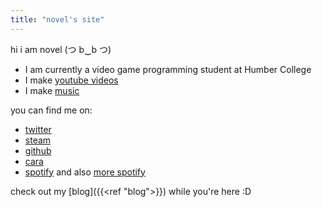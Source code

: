 ```yaml
---
title: "novel's site"
---
```

hi i am novel (つ b‿b つ)
* I am currently a video game programming student at Humber College
* I make [youtube videos](https://www.youtube.com/@mrabiry/videos)
* I make [music](https://www.youtube.com/watch?v=YFbU_HwXf7M&ab_channel=NovelAlex)

you can find me on:
* [twitter](https://twitter.com/NovelAlexicus)
* [steam](https://steamcommunity.com/id/mrabiry/)
* [github](https://github.com/novelalex)
* [cara](https://cara.app/novelicus/all)
* [spotify](https://open.spotify.com/user/313wxxr7ocaxxtsbllxjmxschoj4?si=74c82756168e401d) and also [more spotify](https://open.spotify.com/artist/0RQhQSrMwHsYGj1BRPvZ8J?si=2_X0McW9QpivQDY33nnyOg)

check out my [blog]({{<ref "blog">}}) while you're here :D
